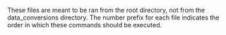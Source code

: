 These files are meant to be ran from the root directory, not from the data_conversions directory.
The number prefix for each file indicates the order in which these commands should be executed.
